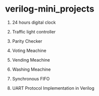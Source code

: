 # verilog-mini_projects

1. 24 hours digital clock

2. Traffic light controller

3. Parity Checker

4. Voting Meachine

5. Vending Meachine

6. Washing Meachine

7. Synchronous FIFO

8. UART Protocol Implementation in Verilog

